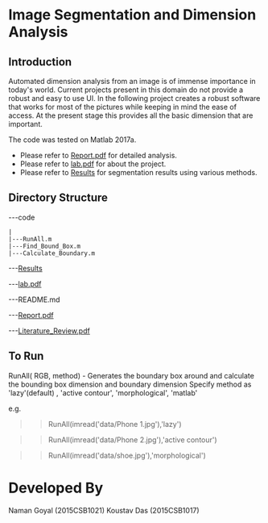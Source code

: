 Image Segmentation and Dimension Analysis
=========================================

Introduction
------------
Automated dimension analysis from an image is of immense importance in today's world. Current projects present in this domain do not provide a robust and easy to use UI. In the following project creates a robust software that works for most of the pictures while keeping in mind the ease of access.
At the present stage this provides all the basic dimension that are important.

The code was tested on Matlab 2017a.

* Please refer to [Report.pdf](Report.pdf) for detailed analysis.
* Please refer to [lab.pdf](lab.pdf) for about the project.
* Please refer to [Results](Results) for segmentation results using various methods.


Directory Structure
-------------------
---code

	|
	|---RunAll.m
	|---Find_Bound_Box.m
	|---Calculate_Boundary.m
---[Results](Results)


---[lab.pdf](lab.pdf)

---README.md

---[Report.pdf](Report.pdf)

---[Literature_Review.pdf](Literature_Review.pdf)


To Run
------
RunAll( RGB, method) - Generates the boundary box around and calculate the
 bounding box dimension and boundary dimension 
  Specify method as 'lazy'(default) , 'active contour', 'morphological', 'matlab'

e.g. 

>> RunAll(imread('data/Phone 1.jpg'),'lazy')

>> RunAll(imread('data/Phone 2.jpg'),'active contour')

>> RunAll(imread('data/shoe.jpg'),'morphological')

Developed By
============
Naman Goyal (2015CSB1021)
Koustav Das (2015CSB1017)
